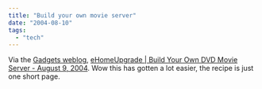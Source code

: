 ```yaml
---
title: "Build your own movie server"
date: "2004-08-10"
tags: 
  - "tech"
---
```


Via the [Gadgets weblog](http://www.gadgets-weblog.com/archives/dvd_server.html), [eHomeUpgrade | Build Your Own DVD Movie Server - August 9, 2004](http://www.ehomeupgrade.com/archives/000546.php "eHomeUpgrade | Build Your Own DVD Movie Server - August 9, 2004"). Wow this has gotten a lot easier, the recipe is just one short page.
